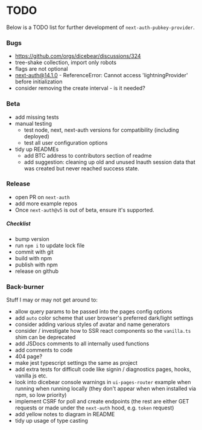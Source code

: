 # TODO

Below is a TODO list for further development of `next-auth-pubkey-provider`.

### Bugs

- https://github.com/orgs/dicebear/discussions/324
- tree-shake collection, import only robots
- flags are not optional
- next-auth@14.1.0 - ReferenceError: Cannot access 'lightningProvider' before initialization
- consider removing the create interval - is it needed?

### Beta

- add missing tests
- manual testing
  - test node, next, next-auth versions for compatibility (including deployed)
  - test all user configuration options
- tidy up READMEs
  - add BTC address to contributors section of readme
  - add suggestion: cleaning up old and unused lnauth session data that was created but never reached success state.

### Release

- open PR on `next-auth`
- add more example repos
- Once `next-auth@v5` is out of beta, ensure it's supported.

##### Checklist

- bump version
- run `npm i` to update lock file
- commit with git
- build with npm
- publish with npm
- release on github

### Back-burner

Stuff I may or may not get around to:

- allow query params to be passed into the pages config options
- add `auto` color scheme that user browser's preferred dark/light settings
- consider adding various styles of avatar and name generators
- consider / investigate how to SSR react components so the `vanilla.ts` shim can be deprecated
- add JSDocs comments to all internally used functions
- add comments to code
- 404 page?
- make jest typescript settings the same as project
- add extra tests for difficult code like signin / diagnostics pages, hooks, vanilla js etc.
- look into dicebear console warnings in `ui-pages-router` example when running when running locally (they don't appear when when installed via npm, so low priority)
- implement CSRF for poll and create endpoints (the rest are either GET requests or made under the `next-auth` hood, e.g. `token` request)
- add yellow notes to diagram in README
- tidy up usage of type casting
